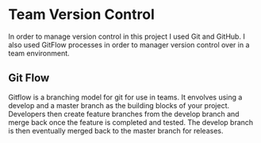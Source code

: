 # Team Version Control 
In order to manage version control in this project I used Git and GitHub. I also used GitFlow processes in order to manager version control over in a team environment. 

## Git Flow 
Gitflow is a branching model for git for use in teams. It envolves using a develop and a master branch as the building blocks of your project. Developers then create feature branches from the develop branch and merge back once the feature is completed and tested. The develop branch is then eventually merged back to the master branch for releases. 